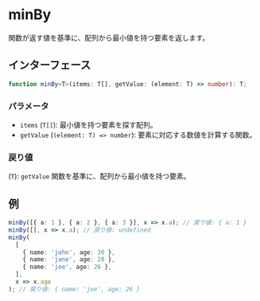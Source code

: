 # minBy

関数が返す値を基準に、配列から最小値を持つ要素を返します。

## インターフェース

```typescript
function minBy<T>(items: T[], getValue: (element: T) => number): T;
```

### パラメータ

- `items` (`T[]`): 最小値を持つ要素を探す配列。
- `getValue` (`(element: T) => number`): 要素に対応する数値を計算する関数。

### 戻り値

(`T`): `getValue` 関数を基準に、配列から最小値を持つ要素。

## 例

```typescript
minBy([{ a: 1 }, { a: 2 }, { a: 3 }], x => x.a); // 戻り値: { a: 1 }
minBy([], x => x.a); // 戻り値: undefined
minBy(
  [
    { name: 'john', age: 30 },
    { name: 'jane', age: 28 },
    { name: 'joe', age: 26 },
  ],
  x => x.age
); // 戻り値: { name: 'joe', age: 26 }
```
